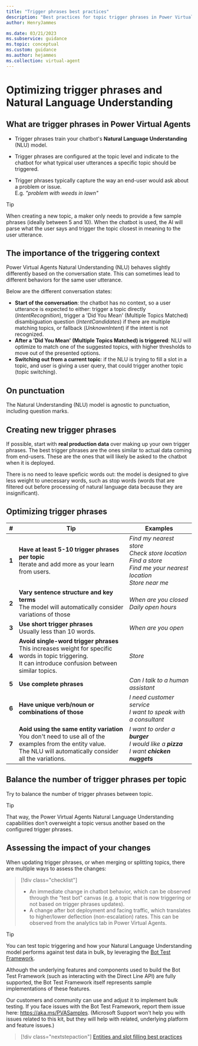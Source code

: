 ```yaml
---
title: "Trigger phrases best practices"
description: "Best practices for topic trigger phrases in Power Virtual Agents"
author: HenryJammes

ms.date: 03/21/2023
ms.subservice: guidance
ms.topic: conceptual
ms.custom: guidance
ms.author: hejammes
ms.collection: virtual-agent
---
```


# Optimizing trigger phrases and Natural Language Understanding 

## What are trigger phrases in Power Virtual Agents

- Trigger phrases train your chatbot's **Natural Language Understanding** (NLU) model.

- Trigger phrases are configured at the topic level and indicate to the chatbot for what typical user utterances a specific topic should be triggered. 

- Trigger phrases typically capture the way an end-user would ask about a problem or issue. <br> E.g. *"problem with weeds in lawn"*

> [!TIP]
> When creating a new topic, a maker only needs to provide a few sample phrases (ideally between 5 and 10). When the chatbot is used, the AI will parse what the user says and trigger the topic closest in meaning to the user utterance. 

## The importance of the triggering context

Power Virtual Agents Natural Understanding (NLU) behaves slightly differently based on the conversation state. This can sometimes lead to different behaviors for the same user utterance.

Below are the different conversation states:
 - **Start of the conversation**: the chatbot has no context, so a user utterance is expected to either: trigger a topic directly (*IntentRecognition*), trigger a 'Did You Mean' (Multiple Topics Matched) disambiguation question (*IntentCandidates*) if there are multiple matching topics, or fallback (*UnknownIntent*) if the intent is not recognized.
 - **After a 'Did You Mean' (Multiple Topics Matched) is triggered**: NLU will optimize to match one of the suggested topics, with higher thresholds to move out of the presented options.
 - **Switching out from a current topic**: if the NLU is trying to fill a slot in a topic, and user is giving a user query, that could trigger another topic (topic switching).

## On punctuation

 The Natural Understanding (NLU) model is agnostic to punctuation, including question marks.

## Creating new trigger phrases

If possible, start with **real production data** over making up your own trigger phrases. The best trigger phrases are the ones similar to actual data coming from end-users. These are the ones that will likely be asked to the chatbot when it is deployed.

There is no need to leave speficic words out: the model is designed to give less weight to unecessary words, such as stop words (words that are filtered out before processing of natural language data because they are insignificant).

## Optimizing trigger phrases

| # | Tip | Examples |
|----------|----------|-----------|
| **1** | **Have at least 5-10 trigger phrases per topic** <br>Iterate and add more as your learn from users. | *Find my nearest store* <br> *Check store location* <br> *Find a store* <br> *Find me your nearest location* <br> *Store near me* |
| **2** | **Vary sentence structure and key terms** <br> The model will automatically consider variations of those | *When are you closed*<br>*Daily open hours* |
| **3** | **Use short trigger phrases** <br> Usually less than 10 words. | *When are you open* |
| **4** | **Avoid single-word trigger phrases** <br> This increases weight for specific words in topic triggering. <br> It can introduce confusion between similar topics. | *Store* |
| **5** | **Use complete phrases** | *Can I talk to a human assistant* |
| **6** | **Have unique verb/noun or combinations of those** | *I need customer service* <br> *I want to speak with a consultant* |
| **7** | **Aoid using the same entity variation** <br> You don't need to use all of the examples from the entity value. <br> The NLU will automatically consider all the variations. | *I want to order a **burger*** <br> *I would like a **pizza***<br> *I want **chicken nuggets*** |

## Balance the number of trigger phrases per topic

Try to balance the number of trigger phrases between topic. 

> [!TIP]
> That way, the Power Virtual Agents Natural Language Understanding capabilities don’t overweight a topic versus another based on the configured trigger phrases. 

## Assessing the impact of your changes

When updating trigger phrases, or when merging or splitting topics, there are multiple ways to assess the changes:
> [!div class="checklist"]
> * An immediate change in chatbot behavior, which can be observed through the "test bot" canvas (e.g. a topic that is now triggering or not based on trigger phrases updates).
> * A change after bot deployment and facing traffic, which translates to higher/lower deflection (non-escalation) rates. This can be observed from the analytics tab in Power Virtual Agents.

> [!TIP]
> You can test topic triggering and how your Natural Language Understanding model performs against test data in bulk, by leveraging the [Bot Test Framework](https://github.com/microsoft/PowerVirtualAgentsSamples/tree/master/BotTestFramework). 
> 
> Although the underlying features and components used to build the Bot Test Framework (such as interacting with the Direct Line API) are fully supported, the Bot Test Framework itself represents sample implementations of these features.
> 
> Our customers and community can use and adjust it to implement bulk testing. If you face issues with the Bot Test Framework, report them issue here: https://aka.ms/PVASamples. (Microsoft Support won’t help you with issues related to this kit, but they will help with related, underlying platform and feature issues.)


> [!div class="nextstepaction"]
> [Entities and slot filling best practices](slot-filling-best-practices.md)